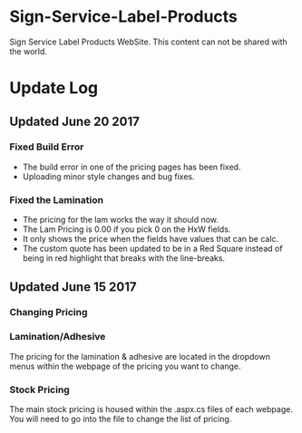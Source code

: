 # Sign-Service-Label-Products
Sign Service Label Products WebSite.
This content can not be shared with the world.
# Update Log
## Updated June 20 2017
### Fixed Build Error
- The build error in one of the pricing pages has been fixed.
- Uploading minor style changes and bug fixes.

### Fixed the Lamination
- The pricing for the lam works the way it should now.
- The Lam Pricing is 0.00 if you pick 0 on the HxW fields.
- It only shows the price when the fields have values that can be calc.
- The custom quote has been updated to be in a Red Square instead of being in red highlight that breaks with the line-breaks.
## Updated June 15 2017
### Changing Pricing
### Lamination/Adhesive
The pricing for the lamination & adhesive are located in the dropdown menus within the webpage of the pricing you want to change.

### Stock Pricing
The main stock pricing is housed within the .aspx.cs files of each webpage. You will need to go into the file to change the list of pricing.
